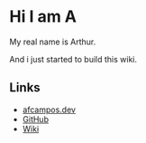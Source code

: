 # Hi I am A

My real name is Arthur.

And i just started to build this wiki.

## Links

- [afcampos.dev](https://afcampos.dev)
- [GitHub](https://github.com/ArthurFariaCampos)
- [Wiki](https://wiki.afcampos.dev)
